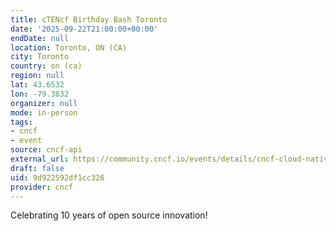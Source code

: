 ```yaml
---
title: cTENcf Birthday Bash Toronto
date: '2025-09-22T21:00:00+00:00'
endDate: null
location: Toronto, ON (CA)
city: Toronto
country: on (ca)
region: null
lat: 43.6532
lon: -79.3832
organizer: null
mode: in-person
tags:
- cncf
- event
source: cncf-api
external_url: https://community.cncf.io/events/details/cncf-cloud-native-toronto-presents-ctencf-birthday-bash-toronto/
draft: false
uid: 9d922592df1cc326
provider: cncf
---
```

Celebrating 10 years of open source innovation!
